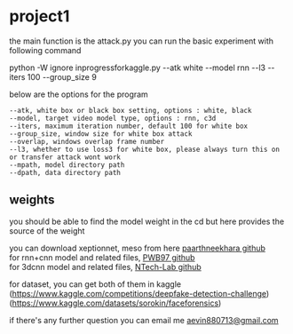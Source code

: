 # project1
the main function is the attack.py
you can run the basic experiment with following command

python -W ignore inprogressforkaggle.py --atk white --model rnn --l3  --iters 100 --group_size 9

below are the options for the program

`--atk, white box or black box setting, options : white, black`  
`--model, target video model type, options : rnn, c3d  `  
`--iters, maximum iteration number, default 100 for white box  `  
`--group_size, window size for white box attack  `  
`--overlap, windows overlap frame number  `  
`--l3, whether to use loss3 for white box, please always turn this on or transfer attack wont work  `  
`--mpath, model directory path  `  
`--dpath, data directory path  `  

## weights
you should be able to find the model weight in the cd
but here provides the source of the weight

you can download xeptionnet, meso from here [paarthneekhara github](https://github.com/paarthneekhara/AdversarialDeepFakes)  
for rnn+cnn model and related files, [PWB97 github](https://github.com/PWB97/Deepfake-detection)  
for 3dcnn model and related files, [NTech-Lab github](https://github.com/ntech-lab/deepfake-detection-challenge)  

for dataset, you can get both of them in kaggle  
(https://www.kaggle.com/competitions/deepfake-detection-challenge)  
(https://www.kaggle.com/datasets/sorokin/faceforensics)  

if there's any further question
you can email me aevin880713@gmail.com


